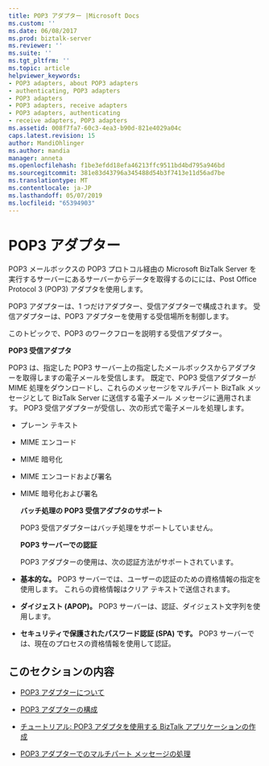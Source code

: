 ```yaml
---
title: POP3 アダプター |Microsoft Docs
ms.custom: ''
ms.date: 06/08/2017
ms.prod: biztalk-server
ms.reviewer: ''
ms.suite: ''
ms.tgt_pltfrm: ''
ms.topic: article
helpviewer_keywords:
- POP3 adapters, about POP3 adapters
- authenticating, POP3 adapters
- POP3 adapters
- POP3 adapters, receive adapters
- POP3 adapters, authenticating
- receive adapters, POP3 adapters
ms.assetid: 008f7fa7-60c3-4ea3-b90d-821e4029a04c
caps.latest.revision: 15
author: MandiOhlinger
ms.author: mandia
manager: anneta
ms.openlocfilehash: f1be3efdd18efa46213ffc9511bd4bd795a946bd
ms.sourcegitcommit: 381e83d43796a345488d54b3f7413e11d56ad7be
ms.translationtype: MT
ms.contentlocale: ja-JP
ms.lasthandoff: 05/07/2019
ms.locfileid: "65394903"
---
```

# <a name="pop3-adapter"></a>POP3 アダプター
POP3 メールボックスの POP3 プロトコル経由の Microsoft BizTalk Server を実行するサーバーにあるサーバーからデータを取得するのにには、Post Office Protocol 3 (POP3) アダプタを使用します。  
  
 POP3 アダプターは、1 つだけアダプター、受信アダプターで構成されます。 受信アダプターは、POP3 アダプターを使用する受信場所を制御します。  
  
 このトピックで、POP3 のワークフローを説明する受信アダプター。  
  
 **POP3 受信アダプタ**  
  
 POP3 は、指定した POP3 サーバー上の指定したメールボックスからアダプターを取得しますの電子メールを受信します。 既定で、POP3 受信アダプターが MIME 処理をダウンロードし、これらのメッセージをマルチパート BizTalk メッセージとして BizTalk Server に送信する電子メール メッセージに適用されます。 POP3 受信アダプターが受信し、次の形式で電子メールを処理します。  
  
- プレーン テキスト  
  
- MIME エンコード  
  
- MIME 暗号化  
  
- MIME エンコードおよび署名  
  
- MIME 暗号化および署名  
  
  **バッチ処理の POP3 受信アダプタのサポート**  
  
  POP3 受信アダプターはバッチ処理をサポートしていません。  
  
  **POP3 サーバーでの認証**  
  
  POP3 アダプターの使用は、次の認証方法がサポートされています。  
  
- **基本的な。** POP3 サーバーでは、ユーザーの認証のための資格情報の指定を使用します。  これらの資格情報はクリア テキストで送信されます。  
  
- **ダイジェスト (APOP)。** POP3 サーバーは、認証、ダイジェスト文字列を使用します。  
  
- **セキュリティで保護されたパスワード認証 (SPA) です。** POP3 サーバーでは、現在のプロセスの資格情報を使用して認証。  
  
## <a name="in-this-section"></a>このセクションの内容  
  
-   [POP3 アダプターについて](../core/what-is-the-pop3-adapter.md)  
  
-   [POP3 アダプターの構成](../core/configuring-the-pop3-adapter.md)  
  
-   [チュートリアル: POP3 アダプタを使用する BizTalk アプリケーションの作成](../core/walkthrough-creating-a-biztalk-application-that-uses-the-pop3-adapter.md)  
  
-   [POP3 アダプターでのマルチパート メッセージの処理](../core/processing-multi-part-messages-with-the-pop3-adapter.md)